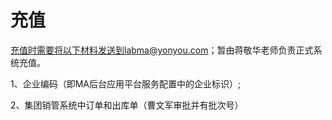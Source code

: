 # 充值

充值时需要将以下材料发送到labma@yonyou.com；暂由蒋敬华老师负责正式系统充值。

1、企业编码（即MA后台应用平台服务配置中的企业标识）;

2、集团销管系统中订单和出库单（曹文军审批并有批次号）
